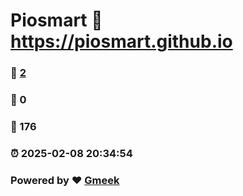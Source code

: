 # Piosmart :link: https://piosmart.github.io 
### :page_facing_up: [2](https://piosmart.github.io/tag.html) 
### :speech_balloon: 0 
### :hibiscus: 176 
### :alarm_clock: 2025-02-08 20:34:54 
### Powered by :heart: [Gmeek](https://github.com/Meekdai/Gmeek)
